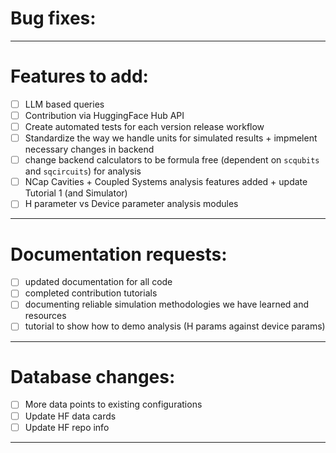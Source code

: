 # Bug fixes:

---

# Features to add:

- [ ] LLM based queries
- [ ] Contribution via HuggingFace Hub API
- [ ] Create automated tests for each version release workflow
- [ ] Standardize the way we handle units for simulated results + impmelent necessary changes in backend
- [ ] change backend calculators to be formula free (dependent on `scqubits` and `sqcircuits`) for analysis
- [ ] NCap Cavities + Coupled Systems analysis features added + update Tutorial 1 (and Simulator)
- [ ] H parameter vs Device parameter analysis modules

---

# Documentation requests:

- [ ] updated documentation for all code
- [ ] completed contribution tutorials
- [ ] documenting reliable simulation methodologies we have learned and resources
- [ ] tutorial to show how to demo analysis (H params against device params)

---

# Database changes:

- [ ] More data points to existing configurations
- [ ] Update HF data cards
- [ ] Update HF repo info

---
